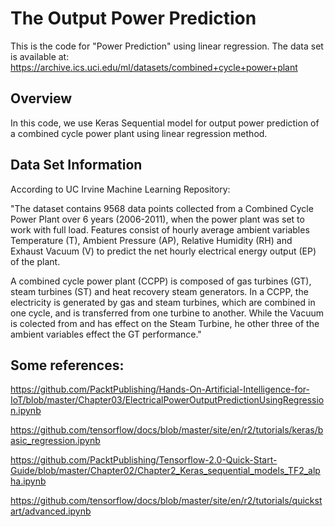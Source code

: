# The Output Power Prediction

This is the code for "Power Prediction" using linear regression. The data set is available at:
https://archive.ics.uci.edu/ml/datasets/combined+cycle+power+plant 

## Overview

In this code, we use Keras Sequential model for output power prediction of a combined cycle power plant using linear regression method.

## Data Set Information

According to UC Irvine Machine Learning Repository:

"The dataset contains 9568 data points collected from a Combined Cycle Power Plant over 6 years (2006-2011), when the power plant was set to work with full load. Features consist of hourly average ambient variables Temperature (T), Ambient Pressure (AP), Relative Humidity (RH) and Exhaust Vacuum (V) to predict the net hourly electrical energy output (EP) of the plant.

A combined cycle power plant (CCPP) is composed of gas turbines (GT), steam turbines (ST) and heat recovery steam generators. In a CCPP, the electricity is generated by gas and steam turbines, which are combined in one cycle, and is transferred from one turbine to another. While the Vacuum is colected from and has effect on the Steam Turbine, he other three of the ambient variables effect the GT performance."

## Some references:

https://github.com/PacktPublishing/Hands-On-Artificial-Intelligence-for-IoT/blob/master/Chapter03/ElectricalPowerOutputPredictionUsingRegression.ipynb

https://github.com/tensorflow/docs/blob/master/site/en/r2/tutorials/keras/basic_regression.ipynb

https://github.com/PacktPublishing/Tensorflow-2.0-Quick-Start-Guide/blob/master/Chapter02/Chapter2_Keras_sequential_models_TF2_alpha.ipynb

https://github.com/tensorflow/docs/blob/master/site/en/r2/tutorials/quickstart/advanced.ipynb

